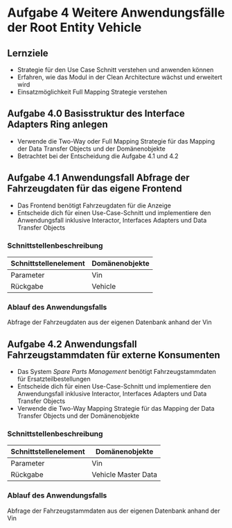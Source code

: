 # Aufgabe 4 Weitere Anwendungsfälle der Root Entity Vehicle

## Lernziele

- Strategie für den Use Case Schnitt verstehen und anwenden können
- Erfahren, wie das Modul in der Clean Architecture wächst und erweitert wird
- Einsatzmöglichkeit Full Mapping Strategie verstehen

## Aufgabe 4.0 Basisstruktur des Interface Adapters Ring anlegen

- Verwende die Two-Way oder Full Mapping Strategie für das Mapping der Data Transfer Objects und der Domänenobjekte
- Betrachtet bei der Entscheidung die Aufgabe 4.1 und 4.2

## Aufgabe 4.1 Anwendungsfall Abfrage der Fahrzeugdaten für das eigene Frontend

- Das Frontend benötigt Fahrzeugdaten für die Anzeige
- Entscheide dich für einen Use-Case-Schnitt und implementiere den Anwendungsfall inklusive Interactor, Interfaces Adapters und Data Transfer Objects

### Schnittstellenbeschreibung

| Schnittstellenelement | Domänenobjekte         |
|-----------------------|------------------------|
| Parameter             | Vin                    |
| Rückgabe              | Vehicle     |

### Ablauf des Anwendungsfalls

Abfrage der Fahrzeugdaten aus der eigenen Datenbank anhand der Vin

## Aufgabe 4.2 Anwendungsfall Fahrzeugstammdaten für externe Konsumenten

- Das System _Spare Parts Management_ benötigt Fahrzeugstammdaten für Ersatzteilbestellungen
- Entscheide dich für einen Use-Case-Schnitt und implementiere den Anwendungsfall inklusive Interactor, Interfaces Adapters und Data Transfer Objects
- Verwende die Two-Way Mapping Strategie für das Mapping der Data Transfer Objects und der Domänenobjekte

### Schnittstellenbeschreibung

| Schnittstellenelement | Domänenobjekte           |
|-----------------------|--------------------------|
| Parameter             | Vin                      |
| Rückgabe              | Vehicle Master Data      |

### Ablauf des Anwendungsfalls
Abfrage der Fahrzeugstammdaten aus der eigenen Datenbank anhand der Vin
